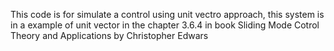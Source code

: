 This code is for simulate a control using unit vectro approach, this system is in  a example of unit vector in the chapter 3.6.4 in book 
Sliding Mode Cotrol Theory and Applications by Christopher Edwars
